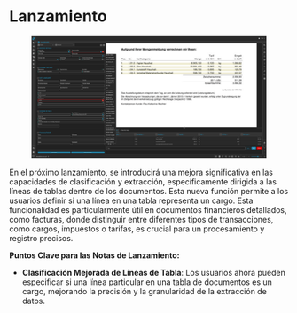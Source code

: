 # Lanzamiento

<figure><img src=".gitbook/assets/Bildschirmfoto 2024-05-08 um 20.37.35.png" alt=""><figcaption></figcaption></figure>

En el próximo lanzamiento, se introducirá una mejora significativa en las capacidades de clasificación y extracción, específicamente dirigida a las líneas de tablas dentro de los documentos. Esta nueva función permite a los usuarios definir si una línea en una tabla representa un cargo. Esta funcionalidad es particularmente útil en documentos financieros detallados, como facturas, donde distinguir entre diferentes tipos de transacciones, como cargos, impuestos o tarifas, es crucial para un procesamiento y registro precisos.

**Puntos Clave para las Notas de Lanzamiento:**

* **Clasificación Mejorada de Líneas de Tabla**: Los usuarios ahora pueden especificar si una línea particular en una tabla de documentos es un cargo, mejorando la precisión y la granularidad de la extracción de datos.

